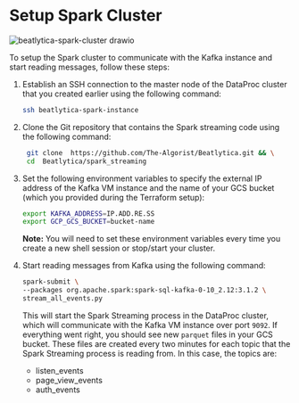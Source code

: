 # Setup Spark Cluster
![beatlytica-spark-cluster drawio](https://user-images.githubusercontent.com/83602292/233758022-59a1e246-0c11-418b-92ee-c810755aa404.png)



To setup the Spark cluster to communicate with the Kafka instance and start reading messages, follow these steps:

1. Establish an SSH connection to the master node of the DataProc cluster that you created earlier using the following command:

   ```bash
   ssh beatlytica-spark-instance
   ```

2. Clone the Git repository that contains the Spark streaming code using the following command:

   ```bash
    git clone  https://github.com/The-Algorist/Beatlytica.git && \
    cd  Beatlytica/spark_streaming
   ```

3. Set the following environment variables to specify the external IP address of the Kafka VM instance and the name of your GCS bucket (which you provided during the Terraform setup):

   ```bash
   export KAFKA_ADDRESS=IP.ADD.RE.SS
   export GCP_GCS_BUCKET=bucket-name
   ```

   **Note:** You will need to set these environment variables every time you create a new shell session or stop/start your cluster.

4. Start reading messages from Kafka using the following command:

   ```bash
   spark-submit \
   --packages org.apache.spark:spark-sql-kafka-0-10_2.12:3.1.2 \
   stream_all_events.py
   ```

   This will start the Spark Streaming process in the DataProc cluster, which will communicate with the Kafka VM instance over port `9092`. If everything went right, you should see new `parquet` files in your GCS bucket. These files are created every two minutes for each topic that the Spark Streaming process is reading from. In this case, the topics are:

   - listen_events
   - page_view_events
   - auth_events
